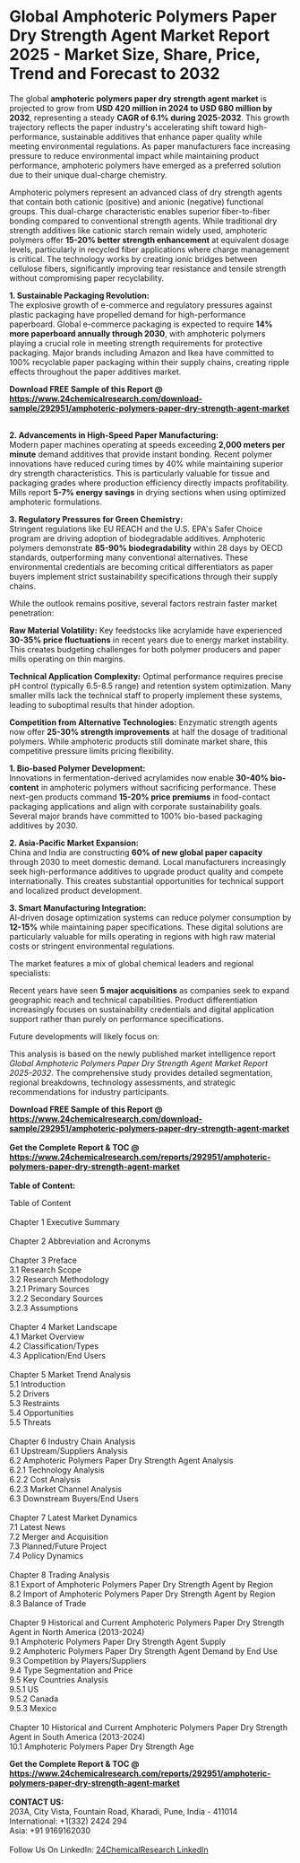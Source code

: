 <h1>Global Amphoteric Polymers Paper Dry Strength Agent Market Report 2025 - Market Size, Share, Price, Trend and Forecast to 2032</h1><p>The global <strong>amphoteric polymers paper dry strength agent market</strong> is projected to grow from <strong>USD 420 million in 2024 to USD 680 million by 2032</strong>, representing a steady <strong>CAGR of 6.1% during 2025-2032</strong>. This growth trajectory reflects the paper industry's accelerating shift toward high-performance, sustainable additives that enhance paper quality while meeting environmental regulations. As paper manufacturers face increasing pressure to reduce environmental impact while maintaining product performance, amphoteric polymers have emerged as a preferred solution due to their unique dual-charge chemistry.</p><p>Amphoteric polymers represent an advanced class of dry strength agents that contain both cationic (positive) and anionic (negative) functional groups. This dual-charge characteristic enables superior fiber-to-fiber bonding compared to conventional strength agents. While traditional dry strength additives like cationic starch remain widely used, amphoteric polymers offer <strong>15-20% better strength enhancement</strong> at equivalent dosage levels, particularly in recycled fiber applications where charge management is critical. The technology works by creating ionic bridges between cellulose fibers, significantly improving tear resistance and tensile strength without compromising paper recyclability.</p><p><strong>1. Sustainable Packaging Revolution:</strong><br>
The explosive growth of e-commerce and regulatory pressures against plastic packaging have propelled demand for high-performance paperboard. Global e-commerce packaging is expected to require <strong>14% more paperboard annually through 2030</strong>, with amphoteric polymers playing a crucial role in meeting strength requirements for protective packaging. Major brands including Amazon and Ikea have committed to 100% recyclable paper packaging within their supply chains, creating ripple effects throughout the paper additives market.</p><div><b>Download FREE Sample of this Report @ 
            <a href="https://www.24chemicalresearch.com/download-sample/292951/amphoteric-polymers-paper-dry-strength-agent-market">
            https://www.24chemicalresearch.com/download-sample/292951/amphoteric-polymers-paper-dry-strength-agent-market</a></b></div><br><p><strong>2. Advancements in High-Speed Paper Manufacturing:</strong><br>
Modern paper machines operating at speeds exceeding <strong>2,000 meters per minute</strong> demand additives that provide instant bonding. Recent polymer innovations have reduced curing times by 40% while maintaining superior dry strength characteristics. This is particularly valuable for tissue and packaging grades where production efficiency directly impacts profitability. Mills report <strong>5-7% energy savings</strong> in drying sections when using optimized amphoteric formulations.</p><p><strong>3. Regulatory Pressures for Green Chemistry:</strong><br>
Stringent regulations like EU REACH and the U.S. EPA's Safer Choice program are driving adoption of biodegradable additives. Amphoteric polymers demonstrate <strong>85-90% biodegradability</strong> within 28 days by OECD standards, outperforming many conventional alternatives. These environmental credentials are becoming critical differentiators as paper buyers implement strict sustainability specifications through their supply chains.</p><p>While the outlook remains positive, several factors restrain faster market penetration:</p><p><strong>Raw Material Volatility:</strong> Key feedstocks like acrylamide have experienced <strong>30-35% price fluctuations</strong> in recent years due to energy market instability. This creates budgeting challenges for both polymer producers and paper mills operating on thin margins.</p><p><strong>Technical Application Complexity:</strong> Optimal performance requires precise pH control (typically 6.5-8.5 range) and retention system optimization. Many smaller mills lack the technical staff to properly implement these systems, leading to suboptimal results that hinder adoption.</p><p><strong>Competition from Alternative Technologies:</strong> Enzymatic strength agents now offer <strong>25-30% strength improvements</strong> at half the dosage of traditional polymers. While amphoteric products still dominate market share, this competitive pressure limits pricing flexibility.</p><p><strong>1. Bio-based Polymer Development:</strong><br>
Innovations in fermentation-derived acrylamides now enable <strong>30-40% bio-content</strong> in amphoteric polymers without sacrificing performance. These next-gen products command <strong>15-20% price premiums</strong> in food-contact packaging applications and align with corporate sustainability goals. Several major brands have committed to 100% bio-based packaging additives by 2030.</p><p><strong>2. Asia-Pacific Market Expansion:</strong><br>
China and India are constructing <strong>60% of new global paper capacity</strong> through 2030 to meet domestic demand. Local manufacturers increasingly seek high-performance additives to upgrade product quality and compete internationally. This creates substantial opportunities for technical support and localized product development.</p><p><strong>3. Smart Manufacturing Integration:</strong><br>
AI-driven dosage optimization systems can reduce polymer consumption by <strong>12-15%</strong> while maintaining paper specifications. These digital solutions are particularly valuable for mills operating in regions with high raw material costs or stringent environmental regulations.</p><p>The market features a mix of global chemical leaders and regional specialists:</p><p>Recent years have seen <strong>5 major acquisitions</strong> as companies seek to expand geographic reach and technical capabilities. Product differentiation increasingly focuses on sustainability credentials and digital application support rather than purely on performance specifications.</p><p>Future developments will likely focus on:</p><p>This analysis is based on the newly published market intelligence report <em>Global Amphoteric Polymers Paper Dry Strength Agent Market Report 2025-2032</em>. The comprehensive study provides detailed segmentation, regional breakdowns, technology assessments, and strategic recommendations for industry participants.</p><div><b>Download FREE Sample of this Report @ 
            <a href="https://www.24chemicalresearch.com/download-sample/292951/amphoteric-polymers-paper-dry-strength-agent-market">
            https://www.24chemicalresearch.com/download-sample/292951/amphoteric-polymers-paper-dry-strength-agent-market</a></b></div><br><div><b>Get the Complete Report & TOC @ 
            <a href="https://www.24chemicalresearch.com/reports/292951/amphoteric-polymers-paper-dry-strength-agent-market">
            https://www.24chemicalresearch.com/reports/292951/amphoteric-polymers-paper-dry-strength-agent-market</a></b></div><br>
            <b>Table of Content:</b><p>Table of Content<br />
<br />
Chapter 1 Executive Summary<br />
<br />
Chapter 2 Abbreviation and Acronyms<br />
<br />
Chapter 3 Preface<br />
3.1 Research Scope<br />
3.2 Research Methodology<br />
  3.2.1 Primary Sources<br />
  3.2.2 Secondary Sources<br />
  3.2.3 Assumptions<br />
		<br />
Chapter 4 Market Landscape<br />
4.1 Market Overview<br />
4.2 Classification/Types<br />
4.3 Application/End Users<br />
<br />
Chapter 5 Market Trend Analysis <br />
5.1 Introduction<br />
5.2 Drivers<br />
5.3 Restraints<br />
5.4 Opportunities<br />
5.5 Threats<br />
<br />
Chapter 6 Industry Chain Analysis<br />
6.1 Upstream/Suppliers Analysis<br />
6.2 Amphoteric Polymers Paper Dry Strength Agent Analysis<br />
  6.2.1 Technology Analysis<br />
  6.2.2 Cost Analysis<br />
  6.2.3 Market Channel Analysis<br />
6.3 Downstream Buyers/End Users<br />
<br />
Chapter 7 Latest Market Dynamics<br />
7.1 Latest News<br />
7.2 Merger and Acquisition<br />
7.3 Planned/Future Project<br />
7.4 Policy Dynamics<br />
<br />
Chapter 8 Trading Analysis<br />
8.1 Export of Amphoteric Polymers Paper Dry Strength Agent by Region<br />
8.2 Import of Amphoteric Polymers Paper Dry Strength Agent by Region<br />
8.3 Balance of Trade<br />
<br />
Chapter 9 Historical and Current Amphoteric Polymers Paper Dry Strength Agent in North America (2013-2024)<br />
9.1 Amphoteric Polymers Paper Dry Strength Agent Supply <br />
9.2 Amphoteric Polymers Paper Dry Strength Agent Demand by End Use<br />
9.3 Competition by Players/Suppliers<br />
9.4 Type Segmentation and Price<br />
9.5 Key Countries Analysis<br />
  9.5.1 US<br />
  9.5.2 Canada<br />
  9.5.3 Mexico<br />
<br />
Chapter 10 Historical and Current Amphoteric Polymers Paper Dry Strength Agent in South America (2013-2024)<br />
10.1 Amphoteric Polymers Paper Dry Strength Age</p><div><b>Get the Complete Report & TOC @ 
            <a href="https://www.24chemicalresearch.com/reports/292951/amphoteric-polymers-paper-dry-strength-agent-market">
            https://www.24chemicalresearch.com/reports/292951/amphoteric-polymers-paper-dry-strength-agent-market</a></b></div><br><b>CONTACT US:</b><br>
            203A, City Vista, Fountain Road, Kharadi, Pune, India - 411014<br>
            International: +1(332) 2424 294<br>
            Asia: +91 9169162030 <br><br>
            Follow Us On LinkedIn: <a href="https://www.linkedin.com/company/24chemicalresearch/">24ChemicalResearch LinkedIn</a>
